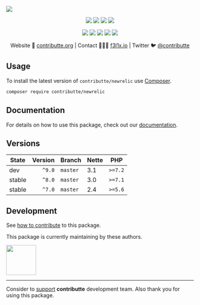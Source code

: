 ![](https://heatbadger.now.sh/github/readme/contributte/newrelic/)

<p align=center>
  <a href="https://github.com/contributte/newrelic/actions"><img src="https://badgen.net/github/checks/contributte/newrelic/master?cache=300"></a>
  <a href="https://coveralls.io/r/contributte/newrelic"><img src="https://badgen.net/coveralls/c/github/contributte/newrelic?cache=300"></a>
  <a href="https://packagist.org/packages/contributte/newrelic"><img src="https://badgen.net/packagist/dm/contributte/newrelic"></a>
  <a href="https://packagist.org/packages/contributte/newrelic"><img src="https://badgen.net/packagist/v/contributte/newrelic"></a>
</p>
<p align=center>
  <a href="https://packagist.org/packages/contributte/newrelic"><img src="https://badgen.net/packagist/php/contributte/newrelic"></a>
  <a href="https://github.com/contributte/newrelic"><img src="https://badgen.net/github/license/contributte/newrelic"></a>
  <a href="https://bit.ly/ctteg"><img src="https://badgen.net/badge/support/gitter/cyan"></a>
  <a href="https://bit.ly/cttfo"><img src="https://badgen.net/badge/support/forum/yellow"></a>
  <a href="https://contributte.org/partners.html"><img src="https://badgen.net/badge/sponsor/donations/F96854"></a>
</p>

<p align=center>
Website 🚀 <a href="https://contributte.org">contributte.org</a> | Contact 👨🏻‍💻 <a href="https://f3l1x.io">f3l1x.io</a> | Twitter 🐦 <a href="https://twitter.com/contributte">@contributte</a>
</p>

## Usage

To install the latest version of `contributte/newrelic` use [Composer](https://getcomposer.com).

```bash
composer require contributte/newrelic
```

## Documentation

For details on how to use this package, check out our [documentation](.docs).

## Versions

| State  | Version | Branch   | Nette | PHP     |
|--------|--------:|----------|-------|---------|
| dev    |  `^9.0` | `master` | 3.1   | `>=7.2` |
| stable |  `^8.0` | `master` | 3.0   | `>=7.1` |
| stable |  `^7.0` | `master` | 2.4   | `>=5.6` |

## Development

See [how to contribute](https://contributte.org/contributing.html) to this package.

This package is currently maintaining by these authors.

<a href="https://github.com/foxycode">
  <img width="80" height="80" src="https://avatars2.githubusercontent.com/u/1284781?s=80&v=4">
</a>

-----

Consider to [support](https://contributte.org/partners.html) **contributte** development team.
Also thank you for using this package.
